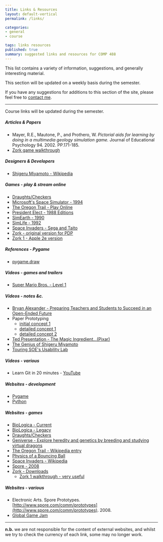 ```yaml
---
title: Links & Resources
layout: default-vertical
permalink: /links/

categories:
- general
- course

tags: links resources
published: true
summary: suggested links and resources for COMP 488
---
```


This list contains a variety of information, suggestions, and generally interesting material.

This section will be updated on a weekly basis during the semester.

If you have any suggestions for additions to this section of the site, please feel free to [contact me](mailto:nhayward@luc.edu?subject=COMP488-Links).

***

Course links will be updated during the semester.

##### Articles & Papers

  * Mayer, R.E., Mautone, P., and Prothero, W. *Pictorial aids for learning by doing in a multimedia geology simulation game.* Journal of Educational Psychology 94. 2002. PP.171-185.
  * [Zork game walkthrough](/assets/docs/extras/game-walkthroughs/zork-outline-1995.pdf)

<!--
  * [The Legend of Zelda walkthrough](/assets/docs/extras/game-walkthroughs/LegendofZelda.pdf)
-->

##### Designers & Developers

  * [Shigeru Miyamoto - Wikipedia](https://en.wikipedia.org/wiki/Shigeru_Miyamoto)

<!--
  * [Peter Molyneux - Wikipedia](https://en.wikipedia.org/wiki/Peter_Molyneux)
  * [Will Wright](https://en.wikipedia.org/wiki/Will_Wright_(game_designer))
-->

##### Games - play & stream online

  * [Draughts/Checkers](https://archive.org/details/msdos_festival_CHECKERS)
  * [Microsoft's Space Simulator - 1994](https://archive.org/details/msdos_Microsoft_Space_Simulator_1994)
  * [The Oregon Trail - Play Online](https://archive.org/details/msdos_Oregon_Trail_The_1990)
  * [President Elect - 1988 Editions](https://archive.org/details/msdos_President_Elect_-_1988_Edition_1987)
  * [SimEarth - 1990](https://archive.org/details/msdos_SimEarth_-_The_Living_Planet_1990)
  * [SimLife - 1992](https://archive.org/details/msdos_SimLife_1992)
  * [Space Invaders - Sega and Taito](https://archive.org/details/Space_Invaders_1985_Sega_Taito)
  * [Zork - original version for PDP](https://textadventures.co.uk/games/view/5zyoqrsugeopel3ffhz_vq/zork)
  * [Zork 1 - Apple 2e version](https://archive.org/details/a2_Zork_I_The_Great_Underground_Empire_1980_Infocom)

<!--
##### Mockup & Prototype Tools - a few examples

  * [Adobe Photoshop](http://goo.gl/GsIYY0), [Illustrator](http://goo.gl/9K8Kfw)
  * [Apple's Keynote](http://keynotopia.com/guides/) (useful for iOS)
  * [Bootstrap](http://getbootstrap.com/)
  * [Flinto](https://www.flinto.com/)
  * [Framer](http://framerjs.com/)
  * [Google Drawings](http://goo.gl/qPRCfG)
  * [Mirror.js](http://jimulabs.com/mirrorjs-preview/) (useful for Android)
  * [Proto.io](https://proto.io/)
  * [Sketch3](http://bohemiancoding.com/sketch/)
  * [XCode Interface Builder](https://developer.apple.com/xcode/interface-builder/)

##### Music and Inspiration

  * Gaming music playlist 1
    * [Lindsey Stirling - Various Gaming Music Videos](https://youtu.be/AuJnvC8voJY?list=PLETuopLfmKSPUH5qO7YjjEuwWO_T9RKZE)
  * Gaming music playlist 2
    * [Taylor Davis - Video Game Covers](https://www.youtube.com/playlist?list=PLABD1A989F27F0162)
  * Really Slow Motion - [YouTube Channel](https://www.youtube.com/user/reallyslowmotion)
-->

##### References - Pygame

  * [pygame.draw](https://www.pygame.org/docs/ref/draw.html)

<!--
  * [pygame.event](https://www.pygame.org/docs/ref/event.html)
  * [pygame.image](https://www.pygame.org/docs/ref/image.html)
  * [pygame.key](https://www.pygame.org/docs/ref/key.html)
  * [pygame.locals](https://www.pygame.org/docs/ref/locals.html)
  * [pygame.sprite](https://www.pygame.org/docs/ref/sprite.html)
  * [pygame.time](https://www.pygame.org/docs/ref/time.html)
  * [pygame.transform](https://www.pygame.org/docs/ref/transform.html)
-->

##### Videos - games and trailers

  * [Super Mario Bros. - Level 1](https://www.youtube.com/watch?v=PsC0zIhWNww)  

<!--
  * [Abzu trailer - YouTube](https://www.youtube.com/watch?v=bpvHqAsNVH0)
  * [Animal Crossing](https://www.youtube.com/watch?v=ADIZLsnArOs)
  * [BBC News - World of Warcraft - YouTube](https://www.youtube.com/watch?v=Y-WiTw7nrz4)
  * [Black and White review - YouTube](https://www.youtube.com/watch?v=IjMBJ8_-sss)
  * [Colin McRae Rally - YouTube](https://www.youtube.com/watch?v=Ig5qQR6_9cw)
  * [Journey PS4 trailer - YouTube](https://www.youtube.com/watch?v=aYSQAhw_Nrg)
  * [King's Quest, Dead End Dancer - YouTube](https://www.youtube.com/watch?v=Sv74rpRZUXU)
  * [Last moments of Asheron's Call - YouTube](https://www.youtube.com/watch?v=o77BL-hCHxA)
  * [Populous on the Amiga - Youtube](ttps://www.youtube.com/embed/vEJPlseI57o)
  * [Sid Meier's Civilization, Youtube](https://youtu.be/PtK388b9drE?t=1m5s)
  * [The Last Starfighter, YouTube](https://youtu.be/H7NaxBxFWSo)
-->

##### Videos - notes &c.

  * [Bryan Alexander - Preparing Teachers and Students to Succeed in an Open-Ended Future](https://vimeo.com/34588627)
  * Paper Prototyping
    * [initial concept 1](https://www.youtube.com/watch?v=FhrrkjMsLQ8)
    * [detailed concept 1](https://www.youtube.com/watch?list=PL_g8_Y7x37oTYonjybtbxl83KTDpviWBR&v=x48qOA2Z_xQ)
    * [detailed concept 2](https://www.youtube.com/watch?v=64vZ76XM5mQ)
  * [Ted Presentation - The Magic Ingredient...(Pixar)](https://www.ted.com/talks/danielle_feinberg_the_magic_ingredient_that_brings_pixar_movies_to_life)
  * [The Genius of Shigeru Miyamoto](https://www.youtube.com/watch?v=K-NBcP0YUQI)
  * [Touring SOE's Usability Lab](https://www.youtube.com/watch?v=pAZglMkQsmg)

<!--
  * [8-bit and '8-bitish' graphics](https://youtu.be/aMcJ1Jvtef0)
  * [BBC - Algorithms - YouTube](https://www.youtube.com/watch?v=Q9HjeFD62Uk&index=2&list=PLEYdfD3Pd0Xovamy5A5OR3y8uZqtehkH3)
  * [BBC - The Code, YouTube](https://www.youtube.com/watch?v=GKvT1lRWhE0&list=PL8CB2A036D0EAED2A&index=10)
  * [GDC - Emergent Behaviour in AI - YouTube](https://www.youtube.com/watch?v=WEeKXx5Byxc)
  * [TED 2004 - Flow, the secret to happiness](http://www.ted.com/talks/mihaly_csikszentmihalyi_on_flow)
    * Mihaly Csikszentmihalyi talks about Flow
-->

##### Videos - various

  * Learn Git in 20 minutes - [YouTube](https://youtu.be/Y9XZQO1n_7c?t=1m34s)

<!--
  * [Ted - Birth of virtual reality as an art form ](https://www.ted.com/talks/chris_milk_the_birth_of_virtual_reality_as_an_art_form)
    * potential of VR as an art form
  * [Ted - Meet the dazzling flying machines of the future ](https://www.ted.com/talks/raffaello_d_andrea_meet_the_dazzling_flying_machines_of_the_future)
    * Drones, small flying machines...
  * [Video Games: The Movie](http://videogamesthemovie.com/)
-->

##### Websites - development

  * [Pygame](http://www.pygame.org/)
  * [Python](https://www.python.org/)

##### Websites - games

  * [BioLogica - Current](https://concord.org/teaching-genetics/dragons)
  * [BioLogica - Legacy](http://biologica.concord.org/)
  * [Draughts/Checkers](https://en.wikipedia.org/wiki/Draughts)
  * [Geniverse - Explore heredity and genetics by breeding and studying virtual dragons](https://concord.org/teaching-genetics/dragons)
  * [The Oregon Trail - Wikipedia entry](https://en.wikipedia.org/wiki/The_Oregon_Trail_(video_game))
  * [Physics of a Bouncing Ball](https://en.wikipedia.org/wiki/Bouncing_ball)
  * [Space Invaders - Wikipedia](https://en.wikipedia.org/wiki/Space_Invaders)
  * [Spore - 2008](https://en.wikipedia.org/wiki/Spore_(2008_video_game))
  * [Zork - Downloads](https://www.infocom-if.org/downloads/downloads.html)
    * [Zork 1 walkthrough - very useful](http://www.eristic.net/games/infocom/zork1.html)

<!--
  * [Abzu](http://www.505games.com/games/abzu)
  * [Animal Crossing](https://en.wikipedia.org/wiki/Animal_Crossing_(video_game))
  * [Asheron's Call - Wikipedia](https://en.wikipedia.org/wiki/Asheron%27s_Call)
    * [Witness the last moments of Asheron's Call...](http://www.pcgamer.com/witness-the-last-moments-of-asherons-call-a-17-year-old-mmo/)
  * [Atari Asteroids](ttps://en.wikipedia.org/wiki/Asteroids_(video_game))
  * [Call of Duty](https://www.callofduty.com/)
  * [Colin McRae Rally](http://pcgamingwiki.com/wiki/Colin_McRae_Rally)
  * [Command & Conquer](https://www.ea.com/games/command-and-conquer)
  * [Deus Ex Wiki](http://deusex.wikia.com/wiki/Deus_Ex)
  * [Diablo - Wikipedia](https://en.wikipedia.org/wiki/Diablo_(video_game))
  * [Diablo III - console](https://us.battle.net/d3/en/console/)
  * [Journey](http://thatgamecompany.com/games/journey/)
  * [Journey - PS3](https://www.playstation.com/en-us/games/journey-ps3/)
  * [Journey - Wikipedia](https://en.wikipedia.org/wiki/Journey_(2012_video_game))
  * [King's Quest](http://www.sierra.com/kingsquest)
  * [Proteus](https://en.wikipedia.org/wiki/Proteus_(video_game))
  * [Rainbow Six Siege](https://rainbow6.ubisoft.com/siege/en-gb/home/)
  * [The Sims](https://en.wikipedia.org/wiki/The_Sims)
  * [Space Quest](https://en.wikipedia.org/wiki/Space_Quest)
  * [StarCraft](http://us.blizzard.com/en-us/games/sc/)
    * [free download](https://starcraft.com/en-us/articles/20674424)
  * [World of Warcraft](http://us.blizzard.com/en-us/games/wow/)
-->

##### Websites - various

  * Electronic Arts. Spore Prototypes. [http://www.spore.com/comm/prototypes](http://www.spore.com/comm/prototypes). 2008.
  * [Global Game Jam](http://globalgamejam.org/)

<!--
  
  * [GameDev.net](https://www.gamedev.net/)
  * [Object Oriented aggregation](https://atomicobject.com/resources/oo-programming/object-oriented-aggregation)
  * [LifeWiki](http://conwaylife.com/wiki/Main_Page)
  * [Maxis](https://en.wikipedia.org/wiki/Maxis)
  * [Richard Guy](http://conwaylife.com/wiki/Richard_Guy)
    * [Glider](http://conwaylife.com/wiki/Glider)
  * [Theban Mapping Project - KV 17](http://www.thebanmappingproject.com/sites/browse_tomb_831.html)
  * [The Sims - Free Will](http://sims.wikia.com/wiki/Free_will)
  * [Video Game Design Schools](https://www.gamedesigning.org/video-game-design-schools/)
-->

***

**n.b.** we are not responsible for the content of external websites, and whilst we try to check the currency of each link, some may no longer work.